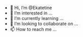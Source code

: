 - 👋 Hi, I’m @Ekatetine
- 👀 I’m interested in ...
- 🌱 I’m currently learning ...
- 💞️ I’m looking to collaborate on ...
- 📫 How to reach me ...

<!---
Ekatetine/Ekatetine is a ✨ special ✨ repository because its `README.md` (this file) appears on your GitHub profile.
You can click the Preview link to take a look at your changes.
--->
